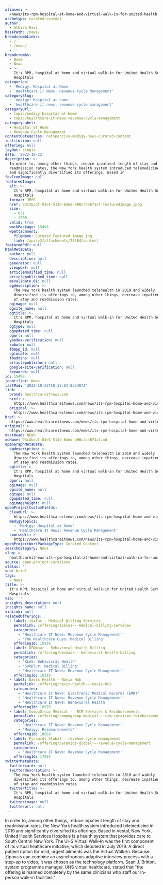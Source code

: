 ```yaml
---
aliases: >-
  /news/its-rpm-hospital-at-home-and-virtual-walk-in-for-united-health-services-hospitals
archetype: curated-content
author:
  - Athira Ravi
basePath: /news/
breadcrumbLinks:
  - /
  - /news/
  - ''
breadcrumbs:
  - Home
  - News
  - >-
    It's RPM, hospital at home and virtual walk-in for United Health Services
    Hospitals
categories:
  - 'Medigy: Hospital at Home'
  - 'Healthcare IT News: Revenue Cycle Management'
categorySlug:
  - 'medigy: hospital at home'
  - 'healthcare it news: revenue cycle management'
categoryUrl:
  - topic/medigy-hospital-at-home
  - topic/healthcare-it-news-revenue-cycle-management
categoryLabel:
  - Hospital at Home
  - Revenue Cycle Management
contentCategories: netspective-medigy-news-curated-content
institution: null
offering: null
layOut: single
date: '2022-10-22'
description: >-
  In order to, among other things, reduce inpatient length of stay and
  readmission rates, the New York health system introduced telemedicine in 2019
  and significantly diversified its offerings. Based in
favIconImage: null
featuredImage:
  alt: >-
    It's RPM, hospital at home and virtual walk-in for United Health Services
    Hospitals
  format: JPEG
  href: 93c3bcdf-81e1-511d-8ded-b90cfae671af-featuredImage.jpeg
  size:
    - 631
    - 1200
  valid: true
  workPackage: 15498
  wpAttachment:
    fileName: Curated_Featured_Image.jpg
    link: /api/v3/attachments/28304/content
featuredPdf: null
htmlMetaData:
  author: null
  description: null
  generator: null
  viewport: null
  articlemodified_time: null
  articlepublished_time: null
  msvalidate.01: null
  ogdescription: >-
    The New York health system launched telehealth in 2019 and widely
    diversified its offerings to, among other things, decrease inpatient length
    of stay and readmission rates.
  ogimage: null
  ogsite_name: null
  ogtitle: >-
    It's RPM, hospital at home and virtual walk-in for United Health Services
    Hospitals
  ogtype: null
  ogupdated_time: null
  ogurl: null
  yandex-verification: null
  robots: null
  fbapp_id: null
  oglocale: null
  fbadmins: null
  articlepublisher: null
  google-site-verification: null
  keywords: null
id: 15498
identifier: News
lastMod: '2022-10-22T10:38:03.835407Z'
link:
  brand: healthcareitnews.com
  href: >-
    https://www.healthcareitnews.com/news/its-rpm-hospital-home-and-virtual-walk-united-health-services-hospitals
  original: >-
    https://www.healthcareitnews.com/news/its-rpm-hospital-home-and-virtual-walk-united-health-services-hospitals
href: >-
  https://www.healthcareitnews.com/news/its-rpm-hospital-home-and-virtual-walk-united-health-services-hospitals
original: >-
  https://www.healthcareitnews.com/news/its-rpm-hospital-home-and-virtual-walk-united-health-services-hospitals
mastHead: NEWS
mdName: 93c3bcdf-81e1-511d-8ded-b90cfae671af.md
openGraphMetaData:
  ogdescription: >-
    The New York health system launched telehealth in 2019 and widely
    diversified its offerings to, among other things, decrease inpatient length
    of stay and readmission rates.
  ogtitle: >-
    It's RPM, hospital at home and virtual walk-in for United Health Services
    Hospitals
  ogurl: null
  ogimage: null
  ogsite_name: null
  ogtype: null
  ogupdated_time: null
  ogimageheight: null
openProjectCustomFields:
  cleanUrl: >-
    https://www.healthcareitnews.com/news/its-rpm-hospital-home-and-virtual-walk-united-health-services-hospitals
  medigyTopics:
    - 'Medigy: Hospital at Home'
    - 'Healthcare IT News: Revenue Cycle Management'
  sourceUrl: >-
    https://www.healthcareitnews.com/news/its-rpm-hospital-home-and-virtual-walk-united-health-services-hospitals
openProjectWorkPackageType: Curated Content
searchCategory: News
slug: >-
  healthcareitnews-its-rpm-hospital-at-home-and-virtual-walk-in-for-united-health-services-hospitals
source: open-project-curations
status: ''
sub: brief
tags:
  - News
title: >-
  It's RPM, hospital at home and virtual walk-in for United Health Services
  Hospitals
via: ' '
insights_description: null
insights_name: null
viaLink: null
relatedOfferings:
  - label: iSalus - Medical Billing Services
    permalink: /offering/isalus---medical-billing-services
    categories:
      - 'Healthcare IT News: Revenue Cycle Management'
      - 'The Healthcare Guys: Medical Billing'
    offeringId: 18136
  - label: DENmaar - Behavioral Health Billing
    permalink: /offering/denmaar---behavioral-health-billing
    categories:
      - 'KLAS: Behavioral Health'
      - 'Symplur: Medical Billing'
      - 'Healthcare IT News: Revenue Cycle Management'
    offeringId: 18119
  - label: Navix Health - Navix Hub
    permalink: /offering/navix-health---navix-hub
    categories:
      - 'Healthcare IT News: Electronic Medical Records (EMR)'
      - 'Healthcare IT News: Revenue Cycle Management'
      - 'Healthcare IT News: Behavioral Health'
    offeringId: 18076
  - label: CompuGroup Medical -  RCM Services & Reimbursements
    permalink: /offering/compugroup-medical---rcm-services-reimbursements
    categories:
      - 'Healthcare IT News: Revenue Cycle Management'
      - 'Medigy: Reimbursements'
    offeringId: 18068
  - label: Pyramids Global - revenue cycle management
    permalink: /offering/pyramids-global---revenue-cycle-management
    categories:
      - 'Healthcare IT News: Revenue Cycle Management'
    offeringId: 17894
twitterMetaData:
  twittercard: null
  twitterdescription: >-
    The New York health system launched telehealth in 2019 and widely
    diversified its offerings to, among other things, decrease inpatient length
    of stay and readmission rates.
  twittertitle: >-
    It's RPM, hospital at home and virtual walk-in for United Health Services
    Hospitals
  twitterimage: null
  twitterurl: null
---
```

<p>In order to, among other things, reduce inpatient length of stay and readmission rates, the New York health system introduced telemedicine in 2019 and significantly diversified its offerings. Based in Vestal, New York, United Health Services Hospitals is a health system that provides care to South Central New York. The UHS Virtual Walk-In was the first component of its virtual healthcare initiative, which debuted in July 2019. A direct patient option for mild, urgent ailments was the Virtual Walk-In. Because Zipnosis can combine an asynchronous adaptive interview process with a step-up to video, it was chosen as the technology platform. Sean J. Britton, system programme manager, UHS virtual healthcare, stated that "the offering is manned completely by the same clinicians who staff our in-person walk-in facilities."</p>